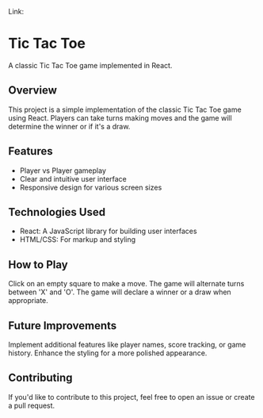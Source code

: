 Link: 

# Tic Tac Toe

A classic Tic Tac Toe game implemented in React.

## Overview

This project is a simple implementation of the classic Tic Tac Toe game using React. Players can take turns making moves and the game will determine the winner or if it's a draw.

## Features

- Player vs Player gameplay
- Clear and intuitive user interface
- Responsive design for various screen sizes

## Technologies Used

- React: A JavaScript library for building user interfaces
- HTML/CSS: For markup and styling

## How to Play
Click on an empty square to make a move.
The game will alternate turns between 'X' and 'O'.
The game will declare a winner or a draw when appropriate.

## Future Improvements
Implement additional features like player names, score tracking, or game history.
Enhance the styling for a more polished appearance.

## Contributing
If you'd like to contribute to this project, feel free to open an issue or create a pull request.
